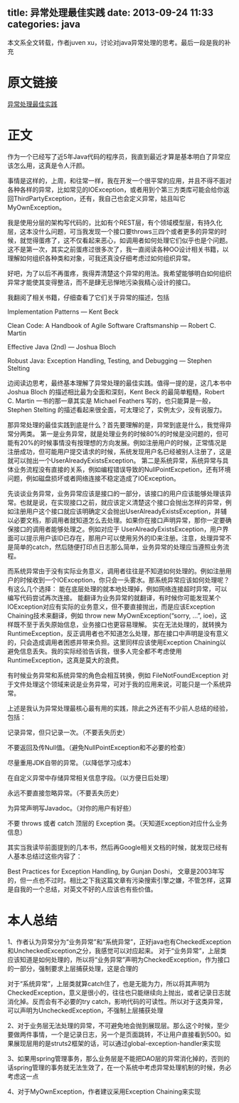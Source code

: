 title: 异常处理最佳实践
date: 2013-09-24 11:33
categories: java 
---
本文系全文转载，作者juven xu，讨论对java异常处理的思考。最后一段是我的补充
<!--more-->

# 原文链接

[异常处理最佳实践](http://www.juvenxu.com/2011/03/30/exception-handling-best-practices/)

# 正文

作为一个已经写了近5年Java代码的程序员，我直到最近才算是基本明白了异常应该怎么用，这真是令人汗颜。

事情是这样的，上周，和往常一样，我在开发一个很平常的应用，并且不得不面对各种各样的异常，比如常见的IOException，或者用到个第三方类库可能会给你返回ThirdPartyException，还有，我自己也会定义异常，姑且叫它MyOwnException。

我是使用分层的架构写代码的，比如有个REST层，有个领域模型层，有持久化层，这本没什么问题，可当我发现一个接口要throws三四个或者更多的异常的时候，就觉得蛋疼了，这不仅看起来恶心，如调用者如何处理它们似乎也是个问题。这不是第一次，其实之前蛋疼过很多次了，我一直阅读各种OO设计相关书籍，以理解如何组织各种类和对象，可我还真没仔细考虑过如何组织异常。 

好吧，为了以后不再蛋疼，我得弄清楚这个异常的用法。我希望能够明白如何组织异常才能使其变得整洁，而不是肆无忌惮地污染我精心设计的接口。 

我翻阅了相关书籍，仔细查看了它们关于异常的描述，包括 

Implementation Patterns — Kent Beck 

Clean Code: A Handbook of Agile Software Craftsmanship — Robert C. Martin 

Effective Java (2nd) — Joshua Bloch 

Robust Java: Exception Handling, Testing, and Debugging — Stephen Stelting 

边阅读边思考，最终基本理解了异常处理的最佳实践。值得一提的是，这几本书中 Joshua Bloch 的描述相比最为全面和深刻，Kent Beck 的最简单粗糙，Robert C. Martin 一书的那一章其实是 Michael Feathers 写的，也只能算是一般，Stephen Stelting 的描述看起来很全面，可太理论了，实例太少，没有说服力。 

那异常处理的最佳实践到底是什么？首先要理解的是，异常到底是什么，我觉得异常分两类。 第一是业务异常，就是处理业务的时候80%的时候是没问题的，但可能有20%的时候事情没有按理想的方向发展。例如注册用户的时候，正常情况是注册成功，但可能用户提交请求的时候，系统发现用户名已经被别人注册了，这是就可以抛出一个UserAlreadyExistsException。 第二是系统异常，系统异常与具体业务流程没有直接的关系，例如编程错误导致的NullPointExcpetion，还有环境问题，例如磁盘损坏或者网络连接不稳定造成了IOException。 

先谈谈业务异常，业务异常应该是接口的一部分，该接口的用户应该能够处理该异常。也就是说，在实现接口之前，就应该定义清楚这个接口会抛出怎样的异常，例如注册用户这个接口就应该明确定义会抛出UserAlreadyExistsException，并辅以必要文档，那调用者就知道怎么去处理。如果你在接口声明异常，那你一定要确保接口的调用者能够处理之。例如对应于 UserAlreadyExistsException，用户界面可以提示用户该ID已存在，那用户可以使用另外的ID来注册。注意，处理异常不是简单的catch，然后随便打印点日志那么简单，业务异常的处理应当遵照业务流程。 

而系统异常由于没有实际业务意义，调用者往往是不知道如何处理的。例如注册用户的时候收到一个IOException，你只会一头雾水。那系统异常应该如何处理呢？有这么几个选择： 能在底层处理的就本地处理掉，例如网络连接超时异常，可以编写代码尝试再次连接。 能翻译为业务异常的就翻译，有时候你可能发现某个IOException对应有实际的业务意义，但不要直接抛出，而是应该Exception Chaining技术来翻译，例如 throw new MyOwnException(“sorry, …”, ioe)，这样既不至于丢失原始信息，业务接口也更容易理解。 实在无法处理的，就转换为RuntimeException，反正调用者也不知道怎么处理，那在接口中声明是没有意义的，只会造成调用者困惑并带来负担。这里同样应该使用Exception Chaining以避免信息丢失。我的实际经验告诉我，很多人完全都不考虑使用RuntimeException，这真是莫大的浪费。 

有时候业务异常和系统异常的角色会相互转换，例如 FileNotFoundException 对于文件处理这个领域来说是业务异常，可对于我的应用来说，可能只是一个系统异常。 

上述是我认为异常处理最核心最有用的实践，除此之外还有不少前人总结的经验，包括： 

记录异常，但只记录一次。（不要丢失历史） 

不要返回及传Null值。（避免NullPointException和不必要的检查） 

尽量重用JDK自带的异常。（以降低学习成本） 

在自定义异常中存储异常相关信息字段。（以方便日后处理） 

永远不要直接忽略异常。（不要丢失历史） 

为异常声明写Javadoc。（对你的用户有好些） 

不要 throws 或者 catch 顶层的 Exception 类。（天知道Exception对应什么业务信息） 

其实当我读毕前面提到的几本书，然后再Google相关文档的时候，就发现已经有人基本总结过这些内容了：

Best Practices for Exception Handling, by Gunjan Doshi， 文章是2003年写的，但一点也不过时。相比之下我这篇文章有污染搜索引擎之嫌，不管怎样，这算是自我的一个总结，对英文不好的人应该也有些价值。 

# 本人总结

1、作者认为异常分为“业务异常”和“系统异常”，正好java也有CheckedException和UncheckedException之分，我感觉可以对应起来。 对于“业务异常”，上层类应该知道是如何处理的，所以将“业务异常”声明为CheckedException，作为接口的一部分，强制要求上层捕获处理，这是合理的 

对于“系统异常”，上层类就算catch住了，也是无能为力，所以将其声明为CheckedException，意义是很小的，往往也只能继续向上抛出，或者记录日志就消化掉。反而会有不必要的try catch，影响代码的可读性。所以对于这类异常，可以声明为UncheckedException，不强制上层捕获处理 

2、对于业务层无法处理的异常，不可避免地会抛到展现层。那么这个时候，至少要做两件事情，一个是记录日志，另一个是页面跳转，不让用户直接看到500。如果展现层用的是struts2框架的话，可以通过global-exception-handler来实现 

3、如果用spring管理事务，那么业务层是不能把DAO层的异常消化掉的，否则的话spring管理的事务就无法生效了，在一个系统中考虑异常处理机制的时候，务必考虑这一点 

4、对于MyOwnException，作者建议采用Exception Chaining来实现